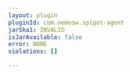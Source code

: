 ```yaml
---
layout: plugin
pluginId: com.nemosw.spigot-agent
jarSha1: INVALID
isJarAvailable: false
error: NONE
violations: []

---
```

